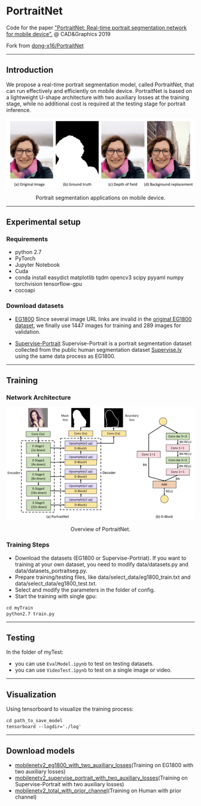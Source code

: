 # PortraitNet
Code for the paper ["PortraitNet: Real-time portrait segmentation network for mobile device".](https://www.sciencedirect.com/science/article/pii/S0097849319300305) @ CAD&Graphics 2019

Fork from [dong-x16/PortraitNet](https://github.com/dong-x16/PortraitNet)

---

## Introduction
We propose a real-time portrait segmentation model, called PortraitNet, that can run effectively and efficiently on mobile device. PortraitNet is based on a lightweight U-shape architecture with two auxiliary losses at the training stage, while no additional cost is required at the testing stage for portrait inference. 

<div align="center">
<img src="figures/Introduction.jpg" width="800px"/>
<p> Portrait segmentation applications on mobile device.</p>
</div>

---

## Experimental setup

### Requirements
- python 2.7
- PyTorch
- Jupyter Notebook
- Cuda
- conda install easydict matplotlib tqdm opencv3 scipy pyyaml numpy torchvision tensorflow-gpu
- cocoapi

### Download datasets
- [EG1800](https://pan.baidu.com/s/1myEBdEmGz6ufniU3i1e6Uw) Since several image URL links are invalid in the [original EG1800 dataset](http://xiaoyongshen.me/webpage_portrait/index.html), we finally use 1447 images for training and 289 images for validation. 

- [Supervise-Portrait](https://pan.baidu.com/s/1uBtCsLj156e_iy3DtkvjQQ) Supervise-Portrait is a portrait segmentation dataset collected from the public human segmentation dataset [Supervise.ly](https://supervise.ly/) using the same data process as EG1800.

---

## Training

### Network Architecture
<div align="center">
<img src="figures/PortraitNet.jpg" width="800px"/>
<p> Overview of PortraitNet.</p>
</div>

### Training Steps
- Download the datasets (EG1800 or Supervise-Portriat). If you want to training at your own dataset, you need to modify data/datasets.py and data/datasets_portraitseg.py.
- Prepare training/testing files, like data/select_data/eg1800_train.txt and data/select_data/eg1800_test.txt.
- Select and modify the parameters in the folder of config.
- Start the training with single gpu:
```
cd myTrain
python2.7 train.py
```

---

## Testing
In the folder of myTest:
- you can use `EvalModel.ipynb` to test on testing datasets.
- you can use `VideoTest.ipynb` to test on a single image or video.

---

## Visualization
Using tensorboard to visualize the training process:
```
cd path_to_save_model
tensorboard --logdir='./log'
```

---

## Download models
- [mobilenetv2_eg1800_with_two_auxiliary_losses](https://pan.baidu.com/s/1oEMwxQUvpONA913I95Od-w)(Training on EG1800 with two auxiliary losses)
- [mobilenetv2_supervise_portrait_with_two_auxiliary_losses](https://pan.baidu.com/s/1nCJp7RS2rv7SxNz8_Lfmcg)(Training on Supervise-Portrait with two auxiliary losses)
- [mobilenetv2_total_with_prior_channel](https://pan.baidu.com/s/1sEG87ezvIZ4-iTa4W_hfYA)(Training on Human with prior channel)
